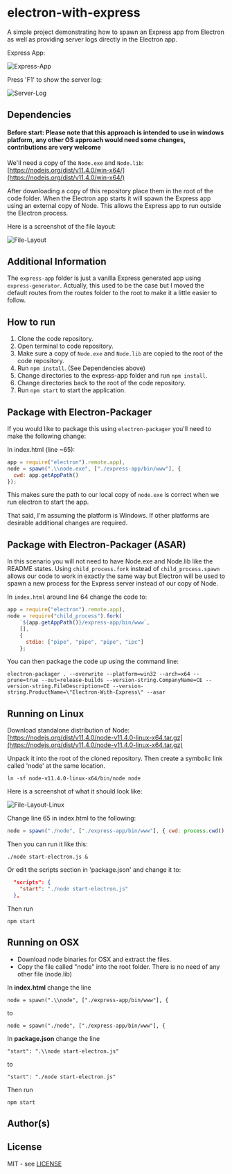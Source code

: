 # electron-with-express

A simple project demonstrating how to spawn an Express app from Electron as well
as providing server logs directly in the Electron app.

Express App:

![Express-App](screenshots/express-app.png)

Press 'F1' to show the server log:

![Server-Log](screenshots/server-log.png)

## Dependencies

#### Before start: Please note that this approach is intended to use in windows platform, any other OS approach would need some changes, contributions are very welcome

We'll need a copy of the `Node.exe` and `Node.lib`: [https://nodejs.org/dist/v11.4.0/win-x64/](https://nodejs.org/dist/v11.4.0/win-x64/)

After downloading a copy of this repository place them in the root of the code
folder. When the Electron app starts it will spawn the Express app using an external copy of Node. This allows the Express app to run outside the Electron process.

Here is a screenshot of the file layout:

![File-Layout](screenshots/file-layout.png)

## Additional Information

The `express-app` folder is just a vanilla Express generated app using
`express-generator`. Actually, this used to be the case but I moved the default routes from the routes folder to the root to make it a little easier to follow.

## How to run

1.  Clone the code repository.
2.  Open terminal to code repository.
3.  Make sure a copy of `Node.exe` and `Node.lib` are copied to the root of the
    code repository.
4.  Run `npm install`. (See Dependencies above)
5.  Change directories to the express-app folder and run `npm install`.
6.  Change directories back to the root of the code repository.
7.  Run `npm start` to start the application.

## Package with Electron-Packager

If you would like to package this using `electron-packager` you'll need to
make the following change:

In index.html (line ~65):

```javascript
app = require("electron").remote.app),
node = spawn(".\\node.exe", ["./express-app/bin/www"], {
  cwd: app.getAppPath()
});
```

This makes sure the path to our local copy of `node.exe` is correct when we run electron to start the app.

That said, I'm assuming the platform is Windows. If other platforms are desirable additional changes are required.

## Package with Electron-Packager (ASAR)

In this scenario you will not need to have Node.exe and Node.lib like the README states. Using `child_process.fork` instead of `child_process.spawn` allows our code to work in exactly the same way but Electron will be used to spawn a new process for the Express server instead of our copy of Node.

In `index.html` around line 64 change the code to:

```javascript
app = require("electron").remote.app),
node = require("child_process").fork(
    `${app.getAppPath()}/express-app/bin/www`,
    [],
    {
      stdio: ["pipe", "pipe", "pipe", "ipc"]
    };
```

You can then package the code up using the command line:

```
electron-packager . --overwrite --platform=win32 --arch=x64 --prune=true --out=release-builds --version-string.CompanyName=CE --version-string.FileDescription=CE --version-string.ProductName=\"Electron-With-Express\" --asar
```

## Running on Linux

Download standalone distribution of Node:
[https://nodejs.org/dist/v11.4.0/node-v11.4.0-linux-x64.tar.gz](https://nodejs.org/dist/v11.4.0/node-v11.4.0-linux-x64.tar.gz)

Unpack it into the root of the cloned repository. Then create a symbolic link called 'node' at the same location.

```
ln -sf node-v11.4.0-linux-x64/bin/node node
```

Here is a screenshot of what it should look like:

![File-Layout-Linux](screenshots/express-with-electron-linux-folder-structure-screenshot.png)

Change line 65 in index.html to the following:

```javascript
node = spawn("./node", ["./express-app/bin/www"], { cwd: process.cwd() });
```

Then you can run it like this:

```
./node start-electron.js &
```

Or edit the scripts section in 'package.json' and change it to:

```json
  "scripts": {
    "start": "./node start-electron.js"
  },
```

Then run

```
npm start
```

## Running on OSX

- Download node binaries for OSX and extract the files.
- Copy the file called "node" into the root folder. There is no need of any other file (node.lib)

In **index.html** change the line

```
node = spawn(".\\node", ["./express-app/bin/www"], {
```

to

```
node = spawn("./node", ["./express-app/bin/www"], {
```

In **package.json** change the line

```
"start": ".\\node start-electron.js"
```

to

```
"start": "./node start-electron.js"
```

Then run

```
npm start
```

## Author(s)


## License

MIT - see [LICENSE](LICENSE)
